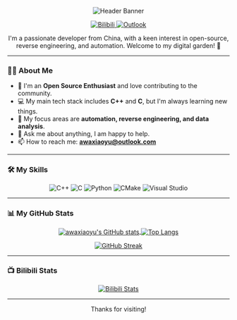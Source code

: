<!-- Header Banner -->
<p align="center">
  <img src="https://capsule-render.vercel.app/api?type=waving&color=gradient&height=250&section=header&text=Hi%20there!&fontAlignY=38&fontSize=70" alt="Header Banner"/>
</p>

<!-- Social Badges -->
<p align="center">
  <a href="https://space.bilibili.com/57899386">
    <img src="https://img.shields.io/badge/Bilibili-%23fb7299.svg?&style=for-the-badge&logo=bilibili&logoColor=white" alt="Bilibili"/>
  </a>
  <a href="mailto:awaxiaoyu@outlook.com">
    <img src="https://img.shields.io/badge/Gmail-D14836?style=for-the-badge&logo=outlook&logoColor=white" alt="Outlook"/>
  </a>
</p>

<!-- Introduction -->
<div align="center">
  
I'm a passionate developer from China, with a keen interest in open-source, reverse engineering, and automation. Welcome to my digital garden! 🌿

</div>

---

### 👨‍💻 About Me

- 🚀 I'm an **Open Source Enthusiast** and love contributing to the community.
- 💻 My main tech stack includes **C++** and **C**, but I'm always learning new things.
- 🎯 My focus areas are **automation, reverse engineering, and data analysis**.
- 💬 Ask me about anything, I am happy to help.
- 📫 How to reach me: **awaxiaoyu@outlook.com**

---

### 🛠️ My Skills

<p align="center">
  <img src="https://img.shields.io/badge/c++-%2300599C.svg?style=for-the-badge&logo=c%2B%2B&logoColor=white" alt="C++"/>
  <img src="https://img.shields.io/badge/c-%23A8B9CC.svg?style=for-the-badge&logo=c&logoColor=white" alt="C"/>
  <img src="https://img.shields.io/badge/python-3670A0?style=for-the-badge&logo=python&logoColor=ffdd54" alt="Python"/>
  <img src="https://img.shields.io/badge/CMake-%23008FBA.svg?style=for-the-badge&logo=cmake&logoColor=white" alt="CMake"/>
  <img src="https://img.shields.io/badge/Visual_Studio-5C2D91?style=for-the-badge&logo=visual%20studio&logoColor=white" alt="Visual Studio"/>
</p>

---

### 📊 My GitHub Stats

<p align="center">
  <a href="https://github.com/anuraghazra/github-readme-stats">
    <img align="center" src="https://github-readme-stats.vercel.app/api?username=awaxiaoyu&show_icons=true&theme=tokyonight&count_private=true" alt="awaxiaoyu's GitHub stats" />
  </a>
  <a href="https://github.com/anuraghazra/github-readme-stats">
    <img align="center" src="https://github-readme-stats.vercel.app/api/top-langs/?username=awaxiaoyu&layout=compact&theme=tokyonight" alt="Top Langs" />
  </a>
</p>
<p align="center">
    <a href="https://git.io/streak-stats">
      <img src="https://github-readme-streak-stats.herokuapp.com/?user=awaxiaoyu&theme=tokyonight" alt="GitHub Streak" />
    </a>
</p>

---

### 📺 Bilibili Stats

<p align="center">
  <a href="https://space.bilibili.com/57899386">
    <img src="https://stats.justsong.cn/api/bilibili/?id=57899386" alt="Bilibili Stats">
  </a>
</p>

---

<p align="center">
  Thanks for visiting!
</p>
